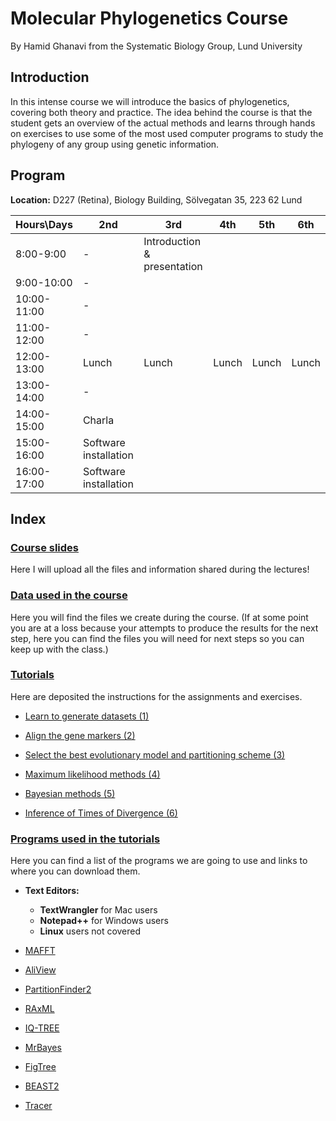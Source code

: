 # **Molecular Phylogenetics Course**

By Hamid Ghanavi from the Systematic Biology Group, Lund University

## **Introduction**

In this intense course we will introduce the basics of phylogenetics, covering both theory and practice. The idea behind the course is that the student gets an overview of the actual methods and learns through hands on exercises to use some of the most used computer programs to study the phylogeny of any group using genetic information.

## **Program**

**Location:** D227 (Retina), Biology Building, Sölvegatan 35, 223 62 Lund


| Hours\Days | 2nd | 3rd | 4th | 5th | 6th |
| ---------- | ---- | ---- | ---- | ---- | ---- |
| 8:00-9:00 | - | Introduction & presentation |  |  |  |
| 9:00-10:00 | - |  |  |  |  |
| 10:00-11:00 | - |  |  |  |  |
| 11:00-12:00 | - |  |  |  |  |
| 12:00-13:00 | Lunch | Lunch | Lunch | Lunch | Lunch |
| 13:00-14:00 | - |  |  |  |  |
| 14:00-15:00 | Charla |  |  |  |  |
| 15:00-16:00 | Software installation |  |  |  |  |
| 16:00-17:00 | Software installation |  |  |  |  |





## **Index**

### [Course slides](../../tree/master/Lectures)

Here I will upload all the files and information shared during the lectures!


### [Data used in the course](../../tree/master/Data/)

Here you will find the files we create during the course. (If at some point you are at a loss because your attempts to produce the results for the next step, here you can find the files you will need for next steps so you can keep up with the class.)


### [Tutorials](../../tree/master/Tutorials/)

Here are deposited the instructions for the assignments and exercises.


 * [Learn to generate datasets (1)](../../tree/master/Tutorials/1.DatasetManipulation/)
	
 * [Align the gene markers (2)](../../tree/master/Tutorials/2.Alignments/)
 
 * [Select the best evolutionary model and partitioning scheme (3)](../../tree/master/Tutorials/3.ModelSelection/)
 
 * [Maximum likelihood methods (4)](../../tree/master/Tutorials/4.MaximumLikelihood/)
 
 * [Bayesian methods (5)](../../tree/master/Tutorials/5.BayesianInference/)
 
 * [Inference of Times of Divergence (6)](../../tree/master/Tutorials//6.DivergenceTime/)
 

### [Programs used in the tutorials](../../tree/master/Software/)

Here you can find a list of the programs we are going to use and links to where you can download them.
 
 * **Text Editors:**
   	- **TextWrangler** for Mac users
   	- **Notepad++** for Windows users
   	- **Linux** users not covered

 * [MAFFT](https://mafft.cbrc.jp/alignment/software/)

 * [AliView](http://www.ormbunkar.se/aliview/downloads/)

 * [PartitionFinder2](http://www.robertlanfear.com/partitionfinder/)

 * [RAxML](https://antonellilab.github.io/raxmlGUI/)

 * [IQ-TREE](http://www.iqtree.org/)
 
 * [MrBayes](http://nbisweden.github.io/MrBayes/)
	
 * [FigTree](http://tree.bio.ed.ac.uk/software/figtree/)

 * [BEAST2](https://www.beast2.org/)

 * [Tracer](https://github.com/beast-dev/tracer/releases/tag/v1.7.1)

